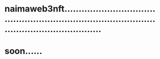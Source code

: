 # naimaweb3nft.......................................................................................................................
# soon......
